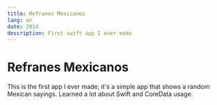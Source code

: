```yaml
---
title: Refranes Mexicanos
lang: en
date: 2014
description: First swift app I ever made
---
```


# Refranes Mexicanos

This is the first app I ever made, it's a simple app that shows a random Mexican sayings. Learned a lot about Swift and CoreData usage.
